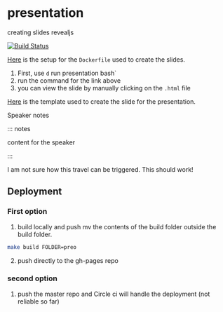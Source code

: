 # presentation
creating slides revealjs 


[![Build Status](https://app.travis-ci.com/kirubeltadesse/presentation.svg?branch=master)](https://app.travis-ci.com/kirubeltadesse/presentation)

[Here](https://github.com/jgm/pandoc/wiki/Using-pandoc-to-produce-reveal.js-slides) is the setup for the `Dockerfile` used to create the slides.

1. First, use `d` run presentation bash`
2. run the command for the link above
3. you can view the slide by manually clicking on the `.html` file

[Here](https://gist.github.com/jonashackt/85f9df62986db4e70396e3c494e26b76) is the template used to create the slide for the presentation.

Speaker notes

::: notes

content for the speaker

:::

I am not sure how this travel can be triggered. This should work!

## Deployment

### First option

1. build locally and push mv the contents of the build folder outside the build folder.

```bash
make build FOLDER=preo
```

2. push directly to the gh-pages repo

### second option

1. push the master repo and Circle ci will handle the deployment (not reliable so far)